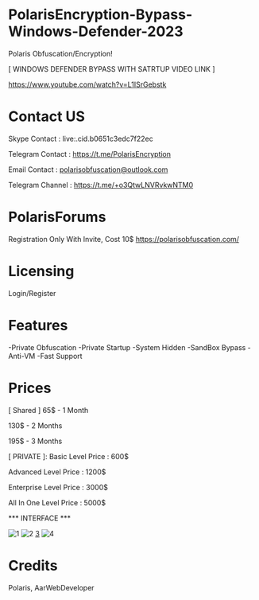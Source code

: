 # PolarisEncryption-Bypass-Windows-Defender-2023
Polaris Obfuscation/Encryption!


[ WINDOWS DEFENDER BYPASS WITH SATRTUP VIDEO LINK ]


https://www.youtube.com/watch?v=L1ISrGebstk



# Contact US
Skype Contact : live:.cid.b0651c3edc7f22ec


Telegram Contact :  https://t.me/PolarisEncryption




Email Contact : polarisobfuscation@outlook.com


Telegram Channel : https://t.me/+o3QtwLNVRvkwNTM0

# PolarisForums

Registration Only With Invite, Cost 10$
https://polarisobfuscation.com/



# Licensing
Login/Register



# Features

-Private Obfuscation
-Private Startup
-System Hidden
-SandBox Bypass
-Anti-VM
-Fast Support


# Prices
[ Shared ]
65$ - 1 Month

130$ - 2 Months

195$ - 3 Months


[ PRIVATE  ]:
Basic Level Price : 600$

Advanced Level Price : 1200$

Enterprise Level Price : 3000$

All In One Level Price : 5000$




*** INTERFACE ***

![1](https://user-images.githubusercontent.com/121741424/210160711-8e1ab1d3-7c88-479e-9537-25a8359e1779.png)
![2](https://user-images.githubusercontent.com/121741424/210160712-8f44a0f2-dcdf-4d37-866e-18c8b7bfb757.png)
[3](https://user-images.githubusercontent.com/121741424/210160713-0ac2ec59-bea0-4bc1-ad23-3df90f12e602.png)
![4](https://user-images.githubusercontent.com/121741424/210160714-15f4dcdd-1ef1-42e9-9525-ab0d7fa2a4ce.png)


# Credits
Polaris, AarWebDeveloper
